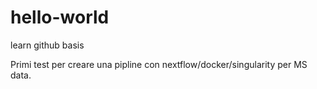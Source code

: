 # hello-world
learn github basis

Primi test per creare una pipline con nextflow/docker/singularity per MS data.
